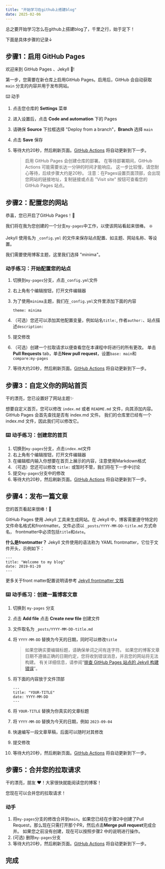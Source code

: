 ```yaml
---
title: "开始学习在github上搭建blog"
date: 2025-02-06
---
```

总之要开始学习怎么在github上搭建blog了，千里之行，始于足下！

下面是具体步骤的记录↓

## 步骤1：启用 GitHub Pages

欢迎来到 GitHub Pages 、Jekyll 🎉!

第一步，您需要在新仓库上启用GitHub Pages。启用后，GitHub 会自动获取 `main` 分支的内容并用于发布网站。

⌨️ 动手

1. 点击您仓库的 **Settings** 菜单

2. 进入设置后，点击 **Code and automation** 下的 Pages

3. 请确保 **Source** 下拉框选择 "Deploy from a branch"，**Branch** 选择 `main`

4. 点击 **Save** 保存

5. 等待大约20秒，然后刷新页面。[GitHub Actions](https://docs.github.com/en/actions) 将自动更新到下一步。

   > 启用 GitHub Pages 会创建仓库的部署。 在等待部署期间，GitHub Actions 可能需要长达一分钟的时间才能响应。 这一步比较慢，请您耐心等待，后续步骤大约是20秒。 注意：在Pages设置页面顶部，会出现您网站的链接地址，复制链接或点击 "Visit site" 按钮可查看您的 GitHub Pages 站点。

## 步骤2：配置您的网站

恭喜，您已开启了GitHub Pages！🎉

我们将在我为您创建的一个分支`my-pages`中工作，以使该网站看起来很棒。 ❇️

Jekyll 使用名为 `_config.yml` 的文件来保存站点配置、如主题、网站名称、等设置。

我们需要使用博客主题，这里我们选择 "minima"。

### 动手练习：开始配置您的站点

1. 切换到`my-pages`分支，点击`_config.yml`文件

2. 右上角有个编辑按钮，打开文件编辑器

3. 为了使用`minima`主题，我们在`_config.yml`文件里添加下面的内容

   ```
   theme: minima
   ```

4. （可选）您还可以添加其他配置变量，例如站名`title:`, 作者`author:`、站点描述`description:`

5. 提交修改

6. （可选）创建一个拉取请求以便查看您在本课程中将进行的所有更改。 单击**Pull Requests** tab，单击**New pull request**，设置`base: main`和`compare:my-pages`

7. 等待大约20秒，然后刷新页面。[GitHub Actions](https://docs.github.com/en/actions) 将自动更新到下一步。

## 步骤3：自定义你的网站首页

干的漂亮，您已设置好了网站主题✨

想要自定义首页，您可以修改 `index.md` 或者 `README.md` 文件，向其添加内容。GitHub Pages 会首先查找是否有 index.md 文件。 我们的仓库里已经有一个 index.md 文件，因此我们可以修改它。

### ⌨️ 动手练习：创建您的首页

1. 切换到`my-pages`分支，点击`index.md`文件
2. 右上角有个编辑按钮，打开文件编辑器
3. 在编辑框内输入你想要在首页上展示的内容，注意使用Markdown格式
4. （可选）您还可以修改 `title:` 或暂时不管，我们将在下一步中讨论
5. 提交`my-pages`分支中的修改
6. 等待大约20秒，然后刷新页面。[GitHub Actions](https://docs.github.com/en/actions) 将自动更新到下一步。

## 步骤4：发布一篇文章

您的首页看起来很棒！🤠

GitHub Pages 使用 Jekyll 工具来生成网站。在 Jekyll 中，博客需要遵守特定的文件命名格式和frontmatter。文件必须以 `_posts/YYYY-MM-DD-title.md` 方式命名， frontmatter中必须包括`title`和`date`。

**什么是frontmatter？** Jekyll 文件使用的语法称为 YAML frontmatter，它位于文件开头，示例如下：

```
---
title: "Welcome to my blog"
date: 2019-01-20
---
```

更多关于front matter配置说明请参考 [Jekyll frontmatter 文档](https://jekyllrb.com/docs/front-matter/)

### ⌨️ 动手练习：创建一篇博客文章

1. 切换到 `my-pages` 分支

2. 点击 **Add file** 点击 **Create new file** 创建文件

3. 文件取名为 `_posts/YYYY-MM-DD-title.md`

4. 将 `YYYY-MM-DD` 替换为今天的日期，同时可以修改`title`

   > 如果您确实要编辑标题，请确保单词之间有连字符。 如果您的博客文章日期不遵循正确的日期约定，您将收到错误消息，并且您的网站将无法构建。 有关详细信息，请参阅“[排查 GitHub Pages 站点的 Jekyll 构建错误](https://docs.github.com/zh/pages/setting-up-a-github-pages-site-with-jekyll/troubleshooting-jekyll-build-errors-for-github-pages-sites)”。

5. 将下面的内容放于文件顶部

   ```
   ---
   title: "YOUR-TITLE"
   date: YYYY-MM-DD
   ---
   ```

6. 将 `YOUR-TITLE` 替换为你真实的文章标题

7. 将 `YYYY-MM-DD` 替换为今天的日期，例如 `2023-09-04`

8. 快速编写一段文章草稿，后面可以随时对其修改

9. 提交修改

10. 等待大约20秒，然后刷新页面。[GitHub Actions](https://docs.github.com/en/actions) 将自动更新到下一步。

## 步骤5：合并您的拉取请求

干的漂亮，朋友 ❤️！大家很快就能阅读您的博客！

您现在可以合并您的拉取请求！

### 动手

1. 将`my-pages`分支的修改合并到`main`。如果您已经在步骤2中创建了Pull Request，那么现在只需打开那个PR，然后点击**Merge pull request**完成合并。 如果您之前没有创建，现在可以按照步骤2 中的说明进行操作。
2. (可选) 删除`my-pages`分支
3. 等待大约20秒，然后刷新页面。[GitHub Actions](https://docs.github.com/en/actions) 将自动更新到下一步。

## 完成
